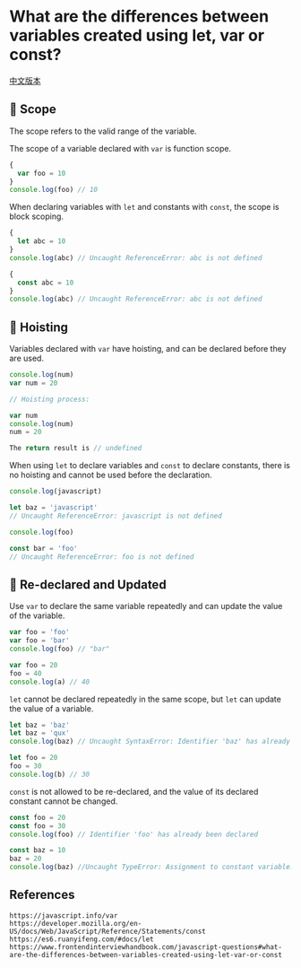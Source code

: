 # What are the differences between variables created using let, var or const?

[中文版本](Js-Declaration.md)

## 📌 Scope

The scope refers to the valid range of the variable.

The scope of a variable declared with `var` is function scope.

```javascript
{
  var foo = 10
}
console.log(foo) // 10
```

When declaring variables with `let` and constants with `const`, the scope is block scoping.

```javascript
{
  let abc = 10
}
console.log(abc) // Uncaught ReferenceError: abc is not defined

{
  const abc = 10
}
console.log(abc) // Uncaught ReferenceError: abc is not defined
```

## 📌 Hoisting

Variables declared with `var` have hoisting, and can be declared before they are used.

```javascript
console.log(num)
var num = 20

// Hoisting process:

var num
console.log(num)
num = 20

The return result is // undefined
```

When using `let` to declare variables and `const` to declare constants, there is no hoisting and cannot be used before the declaration.

```javascript
console.log(javascript)

let baz = 'javascript'
// Uncaught ReferenceError: javascript is not defined

console.log(foo)

const bar = 'foo'
// Uncaught ReferenceError: foo is not defined
```

## 📌 Re-declared and Updated

Use `var` to declare the same variable repeatedly and can update the value of the variable.

```javascript
var foo = 'foo'
var foo = 'bar'
console.log(foo) // "bar"

var foo = 20
foo = 40
console.log(a) // 40
```

`let` cannot be declared repeatedly in the same scope, but `let` can update the value of a variable.

```javascript
let baz = 'baz'
let baz = 'qux'
console.log(baz) // Uncaught SyntaxError: Identifier 'baz' has already been declared

let foo = 20
foo = 30
console.log(b) // 30
```

`const` is not allowed to be re-declared, and the value of its declared constant cannot be changed.

```javascript
const foo = 20
const foo = 30
console.log(foo) // Identifier 'foo' has already been declared

const baz = 10
baz = 20
console.log(baz) //Uncaught TypeError: Assignment to constant variable.
```

## References

```text
https://javascript.info/var
https://developer.mozilla.org/en-US/docs/Web/JavaScript/Reference/Statements/const
https://es6.ruanyifeng.com/#docs/let
https://www.frontendinterviewhandbook.com/javascript-questions#what-are-the-differences-between-variables-created-using-let-var-or-const
```
